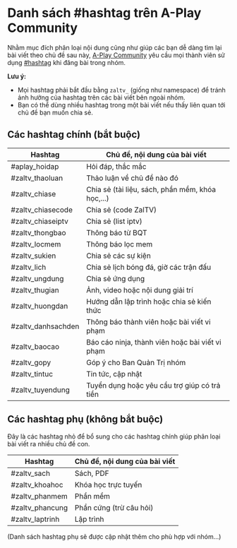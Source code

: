 # Danh sách #hashtag trên A-Play Community

Nhằm mục đích phân loại nội dung cũng như giúp các bạn dễ dàng tìm lại bài viết theo chủ đề sau này, [A-Play Community](https://www.facebook.com/groups/aplay.community) yêu cầu mọi thành viên sử dụng [#hashtag](https://www.facebook.com/help/587836257914341) khi đăng bài trong nhóm.

**Lưu ý:**
- Mọi hashtag phải bắt đầu bằng `zaltv_` (giống như namespace) để tránh ảnh hưởng của hashtag trên các bài viết bên ngoài nhóm.
- Bạn có thể dùng nhiều hashtag trong một bài viết nếu thấy liên quan tới chủ đề bạn muốn chia sẻ.

## Các hashtag chính (bắt buộc)

| Hashtag            | Chủ đề, nội dung của bài viết                    |
|--------------------|--------------------------------------------------|
| #aplay_hoidap     | Hỏi đáp, thắc mắc                                |
| #zaltv_thaoluan   | Thảo luận về chủ đề nào đó                       |
| #zaltv_chiase     | Chia sẻ (tài liệu, sách, phần mềm, khóa học,...) |
| #zaltv_chiasecode | Chia sẻ (code ZalTV)                             |
| #zaltv_chiaseiptv | Chia sẻ (list iptv)                              |
| #zaltv_thongbao   | Thông báo từ BQT                                 |
| #zaltv_locmem     | Thông báo lọc mem                                |
| #zaltv_sukien     | Chia sẻ các sự kiện                              |
| #zaltv_lich       | Chia sẻ lịch bóng đá, giờ các trận đấu           |
| #zaltv_ungdung    | Chia sẻ ứng dụng                                 |
| #zaltv_thugian    | Ảnh, video hoặc nội dung giải trí                |
| #zaltv_huongdan   | Hướng dẫn lập trình hoặc chia sẻ kiến thức       |
| #zaltv_danhsachden| Thông báo thành viên hoặc bài viết vi phạm       |
| #zaltv_baocao     | Báo cáo ninja, thành viên hoặc bài viết vi phạm  |
| #zaltv_gopy       | Góp ý cho Ban Quản Trị nhóm                      |
| #zaltv_tintuc     | Tin tức, cập nhật                                |
| #zaltv_tuyendung  | Tuyển dụng hoặc yêu cầu trợ giúp có trả tiền     |

## Các hashtag phụ (không bắt buộc)

Đây là các hashtag nhỏ để bổ sung cho các hashtag chính giúp phân loại bài viết ra nhiều chủ đề con.

| Hashtag             | Chủ đề, nội dung của bài viết |
|---------------------|-------------------------------|
| #zaltv_sach       | Sách, PDF                     |
| #zaltv_khoahoc      | Khóa học trực tuyến           |
| #zaltv_phanmem    | Phần mềm                      |
| #zaltv_phancung    | Phần cứng (trừ câu hỏi)       |
| #zaltv_laptrinh | Lập trình                     |

(Danh sách hashtag phụ sẽ được cập nhật thêm cho phù hợp với nhóm...)
